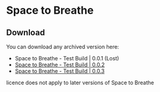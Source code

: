 # Space to Breathe

## Download
You can download any archived version here:

- Space to Breathe - Test Build | 0.0.1 (Lost)
- [Space to Breathe - Test Build | 0.0.2](https://download1528.mediafire.com/us56wu3x61ggE2Erp6cxBnYFuOCZgSC9-WNdgLgoY7TdF2rQe0OhxWCvwku2fNErAJerSYGgwdx2jAliNqSAb_DXoEdrMT5SH7KqOaQHuWs8GjtD5XKe4nmdMOe_8xKSj3JMMVJ_0T8axoGRfhkaA-wwIlBO8lhyWpGNQbbtlm9W/08r6x42rfi468b3/Space+to+Breathe+Test+Build+-+0.0.2.exe)
- [Space to Breathe - Test Build | 0.0.3](https://www.mediafire.com/file/g3d3gas2tqyebnv/Space_to_Breathe_Test_Build_-_0.0.3.exe/file)

licence does not apply to later versions of Space to Breathe

